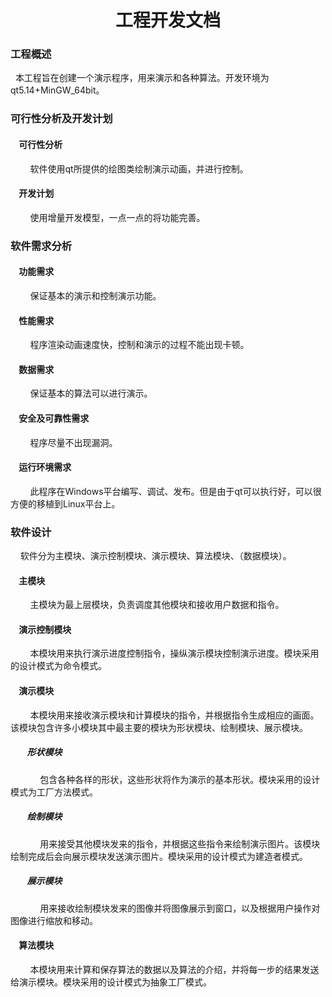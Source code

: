 <h1><center>工程开发文档</center></h1>

### 工程概述

&nbsp;&nbsp;本工程旨在创建一个演示程序，用来演示和各种算法。开发环境为 qt5.14+MinGW_64bit。

### 可行性分析及开发计划

#### &nbsp;&nbsp;&nbsp;&nbsp;可行性分析

&nbsp;&nbsp;&nbsp;&nbsp;&nbsp;&nbsp;&nbsp;&nbsp;软件使用qt所提供的绘图类绘制演示动画，并进行控制。

#### &nbsp;&nbsp;&nbsp;&nbsp;开发计划

&nbsp;&nbsp;&nbsp;&nbsp;&nbsp;&nbsp;&nbsp;&nbsp;使用增量开发模型，一点一点的将功能完善。

### 软件需求分析

#### &nbsp;&nbsp;&nbsp;&nbsp;功能需求

&nbsp;&nbsp;&nbsp;&nbsp;&nbsp;&nbsp;&nbsp;&nbsp;保证基本的演示和控制演示功能。

#### &nbsp;&nbsp;&nbsp;&nbsp;性能需求

&nbsp;&nbsp;&nbsp;&nbsp;&nbsp;&nbsp;&nbsp;&nbsp;程序渲染动画速度快，控制和演示的过程不能出现卡顿。

#### &nbsp;&nbsp;&nbsp;&nbsp;数据需求

&nbsp;&nbsp;&nbsp;&nbsp;&nbsp;&nbsp;&nbsp;&nbsp;保证基本的算法可以进行演示。

#### &nbsp;&nbsp;&nbsp;&nbsp;安全及可靠性需求

&nbsp;&nbsp;&nbsp;&nbsp;&nbsp;&nbsp;&nbsp;&nbsp;程序尽量不出现漏洞。

#### &nbsp;&nbsp;&nbsp;&nbsp;运行环境需求

&nbsp;&nbsp;&nbsp;&nbsp;&nbsp;&nbsp;&nbsp;&nbsp;此程序在Windows平台编写、调试、发布。但是由于qt可以执行好，可以很方便的移植到Linux平台上。

### 软件设计

&nbsp;&nbsp;&nbsp;&nbsp;软件分为主模块、演示控制模块、演示模块、算法模块、（数据模块）。

#### &nbsp;&nbsp;&nbsp;&nbsp;主模块

&nbsp;&nbsp;&nbsp;&nbsp;&nbsp;&nbsp;&nbsp;&nbsp;主模块为最上层模块，负责调度其他模块和接收用户数据和指令。

#### &nbsp;&nbsp;&nbsp;&nbsp;演示控制模块

&nbsp;&nbsp;&nbsp;&nbsp;&nbsp;&nbsp;&nbsp;&nbsp;本模块用来执行演示进度控制指令，操纵演示模块控制演示进度。模块采用的设计模式为命令模式。

#### &nbsp;&nbsp;&nbsp;&nbsp;演示模块

&nbsp;&nbsp;&nbsp;&nbsp;&nbsp;&nbsp;&nbsp;&nbsp;本模块用来接收演示模块和计算模块的指令，并根据指令生成相应的画面。该模块包含许多小模块其中最主要的模块为形状模块、绘制模块、展示模块。

##### &nbsp;&nbsp;&nbsp;&nbsp;&nbsp;&nbsp;&nbsp;&nbsp;形状模块

&nbsp;&nbsp;&nbsp;&nbsp;&nbsp;&nbsp;&nbsp;&nbsp;&nbsp;&nbsp;&nbsp;&nbsp;包含各种各样的形状，这些形状将作为演示的基本形状。模块采用的设计模式为工厂方法模式。

##### &nbsp;&nbsp;&nbsp;&nbsp;&nbsp;&nbsp;&nbsp;&nbsp;绘制模块

&nbsp;&nbsp;&nbsp;&nbsp;&nbsp;&nbsp;&nbsp;&nbsp;&nbsp;&nbsp;&nbsp;&nbsp;用来接受其他模块发来的指令，并根据这些指令来绘制演示图片。该模块绘制完成后会向展示模块发送演示图片。模块采用的设计模式为建造者模式。

##### &nbsp;&nbsp;&nbsp;&nbsp;&nbsp;&nbsp;&nbsp;&nbsp;展示模块

&nbsp;&nbsp;&nbsp;&nbsp;&nbsp;&nbsp;&nbsp;&nbsp;&nbsp;&nbsp;&nbsp;&nbsp;用来接收绘制模块发来的图像并将图像展示到窗口，以及根据用户操作对图像进行缩放和移动。

#### &nbsp;&nbsp;&nbsp;&nbsp;算法模块

&nbsp;&nbsp;&nbsp;&nbsp;&nbsp;&nbsp;&nbsp;&nbsp;本模块用来计算和保存算法的数据以及算法的介绍，并将每一步的结果发送给演示模块。模块采用的设计模式为抽象工厂模式。

